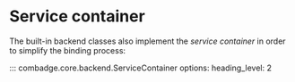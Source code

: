 # Service container

The built-in backend classes also implement the _service container_ in order to
simplify the binding process:

::: combadge.core.backend.ServiceContainer
    options:
      heading_level: 2

